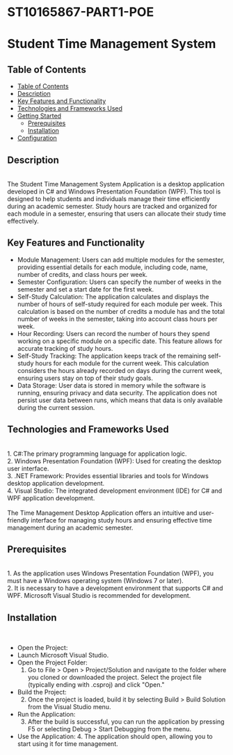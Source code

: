 # ST10165867-PART1-POE
# Student Time Management System

## Table of Contents
  - [Table of Contents](#table-of-contents)
  - [Description](#description)
  - [Key Features and Functionality](#key-features-and-functionality)
  - [Technologies and Frameworks Used](#technologies-and-frameworks-used)
  - [Getting Started](#getting-started)
    - [Prerequisites](#prerequisites)
    - [Installation](#installation)
  - [Configuration](#configuration)
  

## Description
<br>The Student Time Management System Application is a desktop application developed in C# and Windows Presentation Foundation (WPF). This tool is designed to help students and individuals manage their time efficiently during an academic semester. Study hours are tracked and organized for each module in a semester, ensuring that users can allocate their study time effectively.<br>

## Key Features and Functionality<br>

<ul><li>Module Management: Users can add multiple modules for the semester, providing essential details for each module, including code, name, number of credits, and class hours per week.</li>

<li>Semester Configuration: Users can specify the number of weeks in the semester and set a start date for the first week.</li>

<li>Self-Study Calculation: The application calculates and displays the number of hours of self-study required for each module per week. This calculation is based on the number of credits a module has and the total number of weeks in the semester, taking into account class hours per week.</li>

<li>Hour Recording: Users can record the number of hours they spend working on a specific module on a specific date. This feature allows for accurate tracking of study hours.</li>

<li>Self-Study Tracking: The application keeps track of the remaining self-study hours for each module for the current week. This calculation considers the hours already recorded on days during the current week, ensuring users stay on top of their study goals.</li>

<li>Data Storage: User data is stored in memory while the software is running, ensuring privacy and data security. The application does not persist user data between runs, which means that data is only available during the current session.</li></ul>

## Technologies and Frameworks Used 
<br>
1. C#:The primary programming language for application logic.<br>
2. Windows Presentation Foundation (WPF): Used for creating the desktop user interface.<br>
3. .NET Framework: Provides essential libraries and tools for Windows desktop application development.<br>
4. Visual Studio: The integrated development environment (IDE) for C# and WPF application development.<br>
<br>The Time Management Desktop Application offers an intuitive and user-friendly interface for managing study hours and ensuring effective time management during an academic semester.

## Prerequisites
<br>
1. As the application uses Windows Presentation Foundation (WPF), you must have a Windows operating system (Windows 7 or later).<br>
2. It is necessary to have a development environment that supports C# and WPF. Microsoft Visual Studio is recommended for development.<br>

## Installation
<br>
<ul>
<li>Open the Project:</li>
<li>Launch Microsoft Visual Studio. </li>
<li>Open the Project Folder:<br>

1. Go to File > Open > Project/Solution and navigate to the folder where you cloned or downloaded the project. Select the project file (typically ending with .csproj) and click "Open."</li>
<li>Build the Project:<br>

2. Once the project is loaded, build it by selecting Build > Build Solution from the Visual Studio menu.</li>
<li>Run the Application:<br>

3. After the build is successful, you can run the application by pressing F5 or selecting Debug > Start Debugging from the menu.</li>
<li>Use the Application:
4. The application should open, allowing you to start using it for time management.</li>
</ul>
